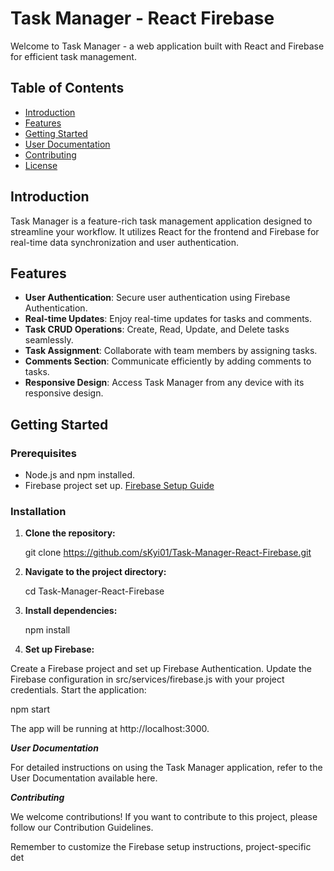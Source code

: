 # Task Manager - React Firebase

Welcome to Task Manager - a web application built with React and Firebase for efficient task management.

## Table of Contents
- [Introduction](#introduction)
- [Features](#features)
- [Getting Started](#getting-started)
- [User Documentation](#user-documentation)
- [Contributing](#contributing)
- [License](#license)

## Introduction

Task Manager is a feature-rich task management application designed to streamline your workflow. It utilizes React for the frontend and Firebase for real-time data synchronization and user authentication.

## Features

- **User Authentication**: Secure user authentication using Firebase Authentication.
- **Real-time Updates**: Enjoy real-time updates for tasks and comments.
- **Task CRUD Operations**: Create, Read, Update, and Delete tasks seamlessly.
- **Task Assignment**: Collaborate with team members by assigning tasks.
- **Comments Section**: Communicate efficiently by adding comments to tasks.
- **Responsive Design**: Access Task Manager from any device with its responsive design.

## Getting Started

### Prerequisites

- Node.js and npm installed.
- Firebase project set up. [Firebase Setup Guide](https://firebase.google.com/docs/web/setup)

### Installation

1. **Clone the repository:**

   git clone https://github.com/sKyi01/Task-Manager-React-Firebase.git

2. **Navigate to the project directory:**

   cd Task-Manager-React-Firebase

   
4. **Install dependencies:**

   npm install
   
5. **Set up Firebase:**

Create a Firebase project and set up Firebase Authentication.
Update the Firebase configuration in src/services/firebase.js with your project credentials.
Start the application:

npm start

The app will be running at http://localhost:3000.

 
 ***User Documentation***
 
For detailed instructions on using the Task Manager application, refer to the User Documentation available here.

***Contributing***

We welcome contributions! If you want to contribute to this project, please follow our Contribution Guidelines.


Remember to customize the Firebase setup instructions, project-specific det
